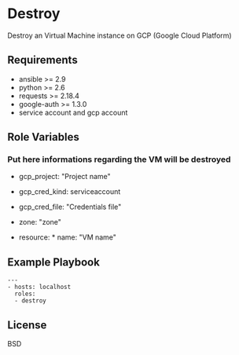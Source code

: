 Destroy
=========

Destroy an Virtual Machine instance on GCP (Google Cloud Platform)

Requirements
------------

* ansible >= 2.9
* python >= 2.6
* requests >= 2.18.4
* google-auth >= 1.3.0
* service account and gcp account

Role Variables
--------------

### Put here informations regarding the VM will be destroyed

* gcp_project: "Project name"

* gcp_cred_kind: serviceaccount

* gcp_cred_file: "Credentials file"

* zone: "zone"

* resource:
       * name: "VM name"

Example Playbook
----------------
```
---
- hosts: localhost
  roles:
  - destroy
```
License
-------

BSD
